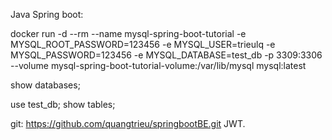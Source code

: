 Java Spring boot:

docker run -d --rm --name mysql-spring-boot-tutorial -e MYSQL_ROOT_PASSWORD=123456 -e MYSQL_USER=trieulq -e MYSQL_PASSWORD=123456 -e MYSQL_DATABASE=test_db -p 3309:3306 --volume mysql-spring-boot-tutorial-volume:/var/lib/mysql mysql:latest

show databases;

use test_db;
show tables;

git: https://github.com/quangtrieu/springbootBE.git
JWT.